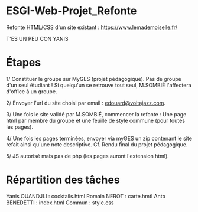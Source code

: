 # ESGI-Web-Projet_Refonte

Refonte HTML/CSS d'un site existant : https://www.lemademoiselle.fr/

T'ES UN PEU CON YANIS

# Étapes

1/  Constituer le groupe sur MyGES (projet pédagogique). 
    Pas de groupe d'un seul étudiant ! Si quelqu'un se retrouve tout seul, M.SOMBIÉ l'affectera d'office à un groupe.

2/  Envoyer l'url du site choisi par email : edouard@voltajazz.com.

3/  Une fois le site validé par M.SOMBIÉ, commencer la refonte : 
    Une page html par membre du groupe et une feuille de style commune (pour toutes les pages).

4/  Une fois les pages terminées, envoyer via myGES un zip contenant le site refait ainsi qu'une note descriptive.
    Cf. Rendu final du projet pédagogique.

5/  JS autorisé mais pas de php (les pages auront l'extension html).


# Répartition des tâches

Yanis OUANDJLI : cocktails.html
Romain NEROT   : carte.hmtl
Anto BENEDETTI : index.html
Commun         : style.css
